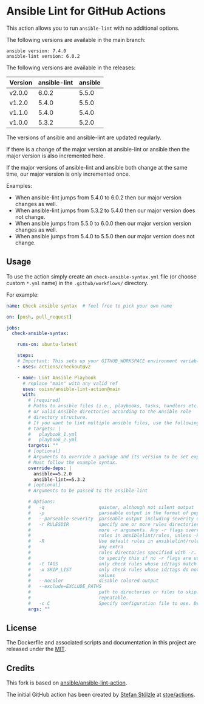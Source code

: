 # Ansible Lint for GitHub Actions

This action allows you to run `ansible-lint` with no additional options.

The following versions are available in the main branch:

```
ansible version: 7.4.0
ansible-lint version: 6.0.2
```

The following versions are available in the releases:

| Version | ansible-lint | ansible |
|---------|--------------|---------|
| v2.0.0  | 6.0.2        | 5.5.0   |
| v1.2.0  | 5.4.0        | 5.5.0   |
| v1.1.0  | 5.4.0        | 5.4.0   |
| v1.0.0  | 5.3.2        | 5.2.0   |

The versions of ansible and ansible-lint are updated regularly.

If there is a change of the major version at ansible-lint or ansible
then the major version is also incremented here.

If the major versions of ansible-lint and ansible both change at the
same time, our major version is only incremented once.

Examples:

* When ansible-lint jumps from 5.4.0 to 6.0.2 then our major version changes as well.
* When ansible-lint jumps from 5.3.2 to 5.4.0 then our major version does not change.
* When ansible jumps from 5.5.0 to 6.0.0 then our major version version changes as well.
* When ansible jumps from 5.4.0 to 5.5.0 then our major version does not change.

## Usage

To use the action simply create an `check-ansible-syntax.yml` file
(or choose custom `*.yml` name) in the `.github/workflows/` directory.

For example:

```yaml
name: Check ansible syntax  # feel free to pick your own name

on: [push, pull_request]

jobs:
  check-ansible-syntax:

    runs-on: ubuntu-latest

    steps:
    # Important: This sets up your GITHUB_WORKSPACE environment variable
    - uses: actions/checkout@v2

    - name: Lint Ansible Playbook
      # replace "main" with any valid ref
      uses: osism/ansible-lint-action@main
      with:
        # [required]
        # Paths to ansible files (i.e., playbooks, tasks, handlers etc..)
        # or valid Ansible directories according to the Ansible role
        # directory structure.
        # If you want to lint multiple ansible files, use the following syntax
        # targets: |
        #   playbook_1.yml
        #   playbook_2.yml
        targets: ""
        # [optional]
        # Arguments to override a package and its version to be set explicitly.
        # Must follow the example syntax.
        override-deps: |
          ansible==5.2.0
          ansible-lint==5.3.2
        # [optional]
        # Arguments to be passed to the ansible-lint

        # Options:
        #   -q                    quieter, although not silent output
        #   -p                    parseable output in the format of pep8
        #   --parseable-severity  parseable output including severity of rule
        #   -r RULESDIR           specify one or more rules directories using one or
        #                         more -r arguments. Any -r flags override the default
        #                         rules in ansiblelint/rules, unless -R is also used.
        #   -R                    Use default rules in ansiblelint/rules in addition to
        #                         any extra
        #                         rules directories specified with -r. There is no need
        #                         to specify this if no -r flags are used
        #   -t TAGS               only check rules whose id/tags match these values
        #   -x SKIP_LIST          only check rules whose id/tags do not match these
        #                         values
        #   --nocolor             disable colored output
        #   --exclude=EXCLUDE_PATHS
        #                         path to directories or files to skip. This option is
        #                         repeatable.
        #   -c C                  Specify configuration file to use. Defaults to ".ansible-lint"
        args: ""

```

## License

The Dockerfile and associated scripts and documentation in this project are released under
the [MIT](license).

## Credits

This fork is based on [ansible/ansible-lint-action](https://github.com/osism/ansible-lint-action).

The initial GitHub action has been created by [Stefan Stölzle](https://github.com/stoe) at
[stoe/actions](https://github.com/stoe/actions).
